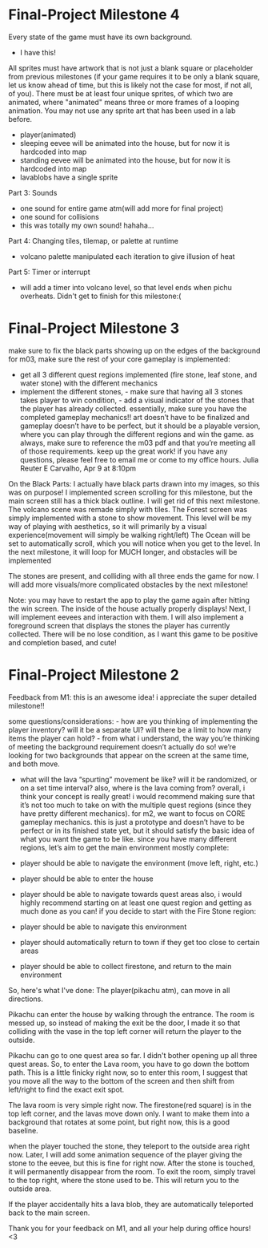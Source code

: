 # Final-Project Milestone 4
Every state of the game must have its own background. 
- I have this!

All sprites must have artwork that is not just a blank square or placeholder from
previous milestones (if your game requires it to be only a blank square, let us know
ahead of time, but this is likely not the case for most, if not all, of you). There must be at
least four unique sprites, of which two are animated, where "animated" means three or
more frames of a looping animation. You may not use any sprite art that has been used
in a lab before.
- player(animated)
- sleeping eevee will be animated into the house, but for now it is hardcoded into map
- standing eevee will be animated into the house, but for now it is hardcoded into map
- lavablobs have a single sprite

Part 3: Sounds
- one sound for entire game atm(will add more for final project)
- one sound for collisions
- this was totally my own sound! hahaha...

Part 4: Changing tiles, tilemap, or palette at runtime
- volcano palette manipulated each iteration to give illusion of heat

Part 5: Timer or interrupt
- will add a timer into volcano level, so that level ends when pichu overheats. Didn't get to finish for this milestone:(

# Final-Project Milestone 3
make sure to fix the black parts showing up on the edges of the background 
for m03, make sure the rest of your core gameplay is implemented: 
- get all 3 different quest regions implemented (fire stone, leaf stone, and water stone) with the different mechanics
- implement the different stones, - make sure that having all 3 stones takes player to win condition, - add a visual indicator of the stones that the player has already collected. essentially, make sure you have the completed gameplay mechanics!! art doesn’t have to be finalized and gameplay doesn’t have to be perfect, but it should be a playable version, where you can play through the different regions and win the game. as always, make sure to reference the m03 pdf and that you’re meeting all of those requirements. keep up the great work! if you have any questions, please feel free to email me or come to my office hours.
Julia Reuter E Carvalho, Apr 9 at 8:10pm

On the Black Parts:
I actually have black parts drawn into my images, so this was on purpose! I implemented screen scrolling for this milestone, but the main screen still has a thick black outline. I will get rid of this next milestone.
The volcano scene was remade simply with tiles.
The Forest screen was simply implemented with a stone to show movement. This level will be my way of playing with aesthetics, so it will primarily by a visual experience(movement will simply be walking right/left)
The Ocean will be set to automatically scroll, which you will notice when you get to the level. In the next milestone, it will loop for MUCH longer, and obstacles will be implemented

The stones are present, and colliding with all three ends the game for now. I will add more visuals/more complicated obstacles by the next milestone!

Note: you may have to restart the app to play the game again after hitting the win screen.
The inside of the house actually properly displays! Next, I will implement eevees and interaction with them.
I will also implement a foreground screen that displays the stones the player has currently collected. There will be no lose condition, as I want this game to be positive and completion based, and cute!

# Final-Project Milestone 2
 Feedback from M1:
 this is an awesome idea! i appreciate the super detailed milestone!! 

some questions/considerations: - how are you thinking of implementing the player inventory? will it be a separate UI? will there be a limit to how many items the player can hold? - from what i understand, the way you’re thinking of meeting the background requirement doesn’t actually do so! we’re looking for two backgrounds that appear on the screen at the same time, and both move. 

- what will the lava “spurting” movement be like? will it be randomized, or on a set time interval? 
also, where is the lava coming from? overall, i think your concept is really great! i would recommend making sure that it’s not too much to take on with the multiple quest regions (since they have pretty different mechanics). for m2, we want to focus on CORE gameplay mechanics. this is just a prototype and doesn’t have to be perfect or in its finished state yet, but it should satisfy the basic idea of what you want the game to be like. since you have many different regions, let’s aim to get the main environment mostly complete: 

- player should be able to navigate the environment (move left, right, etc.) 
- player should be able to enter the house 
- player should be able to navigate towards quest areas also, i would highly recommend starting on at least one quest region and getting as much done as you can! if you decide to start with the Fire Stone region: 
- player should be able to navigate this environment 
- player should automatically return to town if they get too close to certain areas 
- player should be able to collect firestone, and return to the main environment 

So, here's what I've done:
The player(pikachu atm), can move in all directions. 

Pikachu can enter the house by walking through the entrance. The room is messed up, so instead of making the exit be the door, I made it so that colliding with the vase in the top left corner will return the player to the outside.

Pikachu can go to one quest area so far. I didn't bother opening up all three quest areas. So, to enter the Lava room, you have to go down the bottom path. This is a little finicky right now, so to enter this room, I suggest that you move all the way to the bottom of the screen and then shift from left/right to find the exact exit spot.

The lava room is very simple right now. The firestone(red square) is in the top left corner, and the lavas move down only. I want to make them into a background that rotates at some point, but right now, this is a good baseline.

when the player touched the stone, they teleport to the outside area right now. Later, I will add some animation sequence of the player giving the stone to the eevee, but this is fine for right now.
After the stone is touched, it will permanently disappear from the room. To exit the room, simply travel to the top right, where the stone used to be. This will return you to the outside area.

If the player accidentally hits a lava blob, they are automatically teleported back to the main screen.

Thank you for your feedback on M1, and all your help during office hours! <3

